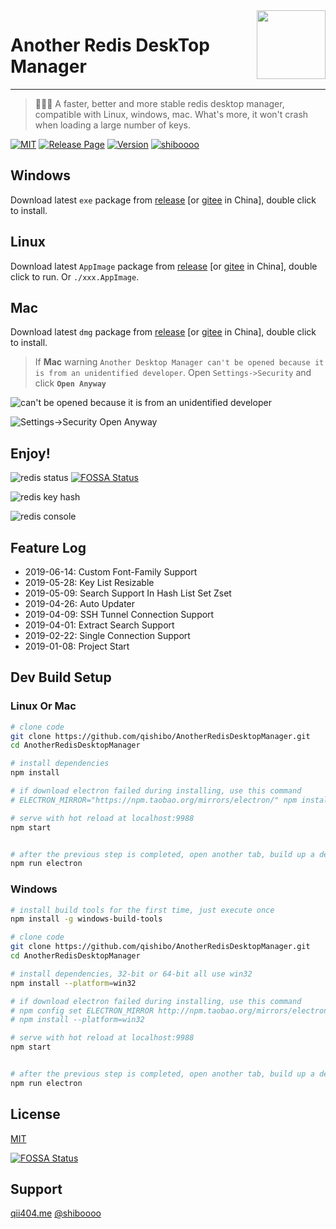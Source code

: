 <img align="right" width="110" src="https://imgup.qii404.me/ardm_icon.png">

# Another Redis DeskTop Manager

<hr/>

> 🚀🚀🚀 A faster, better and more stable redis desktop manager, compatible with Linux, windows, mac. What's more, it won't crash when loading a large number of keys.

[![MIT](https://img.shields.io/badge/license-MIT-000000.svg)](LICENSE)
[![Release Page](https://img.shields.io/badge/Download-Release-blue.svg)](https://github.com/qishibo/AnotherRedisDesktopManager/releases)
[![Version](https://img.shields.io/github/release/qishibo/AnotherRedisDeskTopManager.svg?label=Release)](https://github.com/qishibo/AnotherRedisDesktopManager/releases)
[![shiboooo](https://img.shields.io/badge/Weibo-@%E9%BD%90%E5%A3%AB%E5%8D%9A-D64943.svg)](https://weibo.com/shiboooo?is_hot=1)


## Windows

Download latest `exe` package from [release](https://github.com/qishibo/AnotherRedisDesktopManager/releases) [or [gitee](https://gitee.com/qishibo/AnotherRedisDesktopManager/releases) in China], double click to install.

## Linux

Download latest `AppImage` package from [release](https://github.com/qishibo/AnotherRedisDesktopManager/releases) [or [gitee](https://gitee.com/qishibo/AnotherRedisDesktopManager/releases) in China], double click to run. Or `./xxx.AppImage`.

## Mac

Download latest `dmg` package from [release](https://github.com/qishibo/AnotherRedisDesktopManager/releases) [or [gitee](https://gitee.com/qishibo/AnotherRedisDesktopManager/releases) in China], double click to install.

> If **Mac** warning `Another Desktop Manager can't be opened because it is from an unidentified developer`. Open `Settings->Security` and click **`Open Anyway`**

![can't be opened because it is from an unidentified developer](https://imgup.qii404.me/blog/5d11c4fdf236b.jpg)

![Settings->Security Open Anyway](https://imgup.qii404.me/blog/5d11c4feeaf6f.jpg)

## Enjoy!

![redis status](https://imgup.qii404.me/blog/5d11c50031d9c.jpg)
[![FOSSA Status](https://app.fossa.io/api/projects/git%2Bgithub.com%2Fqishibo%2FAnotherRedisDesktopManager.svg?type=shield)](https://app.fossa.io/projects/git%2Bgithub.com%2Fqishibo%2FAnotherRedisDesktopManager?ref=badge_shield)

![redis key hash](https://imgup.qii404.me/blog/5d11c501bdb52.jpg)

![redis console](https://imgup.qii404.me/blog/5d11c503cf26b.jpg)


## Feature Log

- 2019-06-14: Custom Font-Family Support
- 2019-05-28: Key List Resizable
- 2019-05-09: Search Support In Hash List Set Zset
- 2019-04-26: Auto Updater
- 2019-04-09: SSH Tunnel Connection Support
- 2019-04-01: Extract Search Support
- 2019-02-22: Single Connection Support
- 2019-01-08: Project Start


## Dev Build Setup

### Linux Or Mac

```bash
# clone code
git clone https://github.com/qishibo/AnotherRedisDesktopManager.git
cd AnotherRedisDesktopManager

# install dependencies
npm install

# if download electron failed during installing, use this command
# ELECTRON_MIRROR="https://npm.taobao.org/mirrors/electron/" npm install

# serve with hot reload at localhost:9988
npm start


# after the previous step is completed, open another tab, build up a desktop client
npm run electron
```


### Windows

``` bash
# install build tools for the first time, just execute once
npm install -g windows-build-tools

# clone code
git clone https://github.com/qishibo/AnotherRedisDesktopManager.git
cd AnotherRedisDesktopManager

# install dependencies, 32-bit or 64-bit all use win32
npm install --platform=win32

# if download electron failed during installing, use this command
# npm config set ELECTRON_MIRROR http://npm.taobao.org/mirrors/electron/
# npm install --platform=win32

# serve with hot reload at localhost:9988
npm start


# after the previous step is completed, open another tab, build up a desktop client
npm run electron
```

## License

[MIT](LICENSE)



[![FOSSA Status](https://app.fossa.io/api/projects/git%2Bgithub.com%2Fqishibo%2FAnotherRedisDesktopManager.svg?type=large)](https://app.fossa.io/projects/git%2Bgithub.com%2Fqishibo%2FAnotherRedisDesktopManager?ref=badge_large)

## Support

[qii404.me](https://qii404.me/)  [@shiboooo](https://weibo.com/shiboooo?is_hot=1)